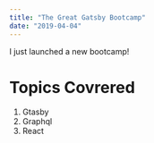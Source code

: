 ```yaml
---
title: "The Great Gatsby Bootcamp"
date: "2019-04-04"
---
```


I just launched a new bootcamp!

# Topics Covrered

1. Gtasby
2. Graphql
3. React